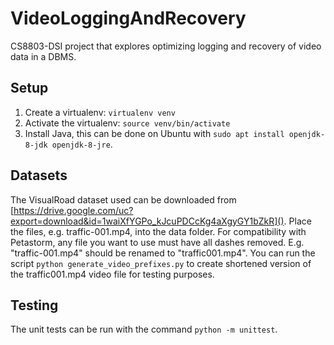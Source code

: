 # VideoLoggingAndRecovery
CS8803-DSI project that explores optimizing logging and recovery of video data in a DBMS.

## Setup

1. Create a virtualenv: `virtualenv venv`
2. Activate the virtualenv: `source venv/bin/activate`
3. Install Java, this can be done on Ubuntu with `sudo apt install openjdk-8-jdk openjdk-8-jre`.

## Datasets

The VisualRoad dataset used can be downloaded from [https://drive.google.com/uc?export=download&id=1waiXfYGPo_kJcuPDCcKg4aXgyGY1bZkR](). Place the files, e.g. traffic-001.mp4, into the data folder.
For compatibility with Petastorm, any file you want to use must have all dashes removed. E.g. "traffic-001.mp4" should be renamed to "traffic001.mp4".
You can run the script `python generate_video_prefixes.py` to create shortened version of the traffic001.mp4 video file for testing purposes.

## Testing

The unit tests can be run with the command `python -m unittest`.